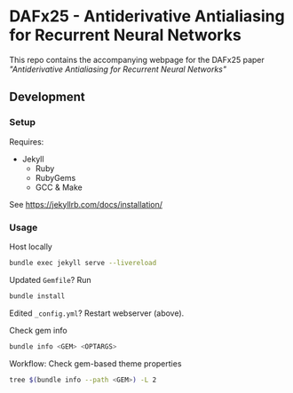 # DAFx25 - Antiderivative Antialiasing for Recurrent Neural Networks

This repo contains the accompanying webpage for the DAFx25 paper *"Antiderivative Antialiasing for Recurrent Neural Networks"*

## Development

### Setup

Requires:
- Jekyll
  - Ruby
  - RubyGems
  - GCC & Make

See https://jekyllrb.com/docs/installation/

### Usage

Host locally
```bash
bundle exec jekyll serve --livereload
```

Updated `Gemfile`? Run
```bash
bundle install
```

Edited `_config.yml`? Restart webserver (above).

Check gem info
```bash
bundle info <GEM> <OPTARGS>
```

Workflow: Check gem-based theme properties
```bash
tree $(bundle info --path <GEM>) -L 2
```

